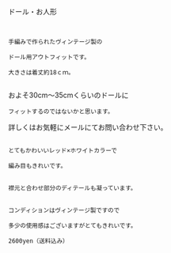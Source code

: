 <link rel="stylesheet" type="text/css" href="/assets/css/styles.css">

ドール・お人形

	 

	手編みで作られたヴィンテージ製の

	ドール用アウトフィットです。

	大きさは着丈約18ｃｍ。

<img alt="" src="http://blog.cnobi.jp/v1/blog/user/71e35865e9e62f3f9d70420d6124d2ab/1307654550"/>

およそ30cm〜35cmくらいのドールに

	フィットするのではないかと思います。

詳しくはお気軽にメールにてお問い合わせ下さい。

<img alt="" src="http://blog.cnobi.jp/v1/blog/user/71e35865e9e62f3f9d70420d6124d2ab/1307654551"/>

	とてもかわいいレッド×ホワイトカラーで

	編み目もきれいです。

<img alt="" src="http://blog.cnobi.jp/v1/blog/user/71e35865e9e62f3f9d70420d6124d2ab/1307654552"/>

	襟元と合わせ部分のディテールも凝っています。

<img alt="" src="http://blog.cnobi.jp/v1/blog/user/71e35865e9e62f3f9d70420d6124d2ab/1307654553"/>

	コンディションはヴィンテージ製ですので

	多少の使用感はございますがとてもきれいです。

	2600yen（送料込み）